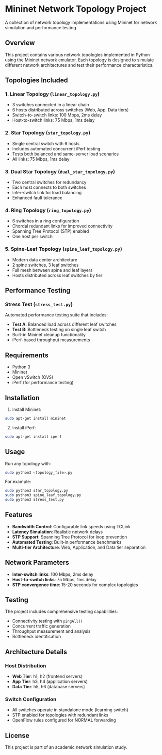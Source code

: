 # Mininet Network Topology Project

A collection of network topology implementations using Mininet for network simulation and performance testing.

## Overview

This project contains various network topologies implemented in Python using the Mininet network emulator. Each topology is designed to simulate different network architectures and test their performance characteristics.

## Topologies Included

### 1. Linear Topology (`linear_topology.py`)
- 3 switches connected in a linear chain
- 6 hosts distributed across switches (Web, App, Data tiers)
- Switch-to-switch links: 100 Mbps, 2ms delay
- Host-to-switch links: 75 Mbps, 1ms delay

### 2. Star Topology (`star_topology.py`)
- Single central switch with 6 hosts
- Includes automated concurrent iPerf testing
- Tests both balanced and same-server load scenarios
- All links: 75 Mbps, 1ms delay

### 3. Dual Star Topology (`dual_star_topology.py`)
- Two central switches for redundancy
- Each host connects to both switches
- Inter-switch link for load balancing
- Enhanced fault tolerance

### 4. Ring Topology (`ring_topology.py`)
- 6 switches in a ring configuration
- Chordal redundant links for improved connectivity
- Spanning Tree Protocol (STP) enabled
- One host per switch

### 5. Spine-Leaf Topology (`spine_leaf_topology.py`)
- Modern data center architecture
- 2 spine switches, 3 leaf switches
- Full mesh between spine and leaf layers
- Hosts distributed across leaf switches by tier

## Performance Testing

### Stress Test (`stress_test.py`)
Automated performance testing suite that includes:
- **Test A**: Balanced load across different leaf switches
- **Test B**: Bottleneck testing on single leaf switch
- Built-in Mininet cleanup functionality
- iPerf-based throughput measurements

## Requirements

- Python 3
- Mininet
- Open vSwitch (OVS)
- iPerf (for performance testing)

## Installation

1. Install Mininet:
```bash
sudo apt-get install mininet
```

2. Install iPerf:
```bash
sudo apt-get install iperf
```

## Usage

Run any topology with:
```bash
sudo python3 <topology_file>.py
```

For example:
```bash
sudo python3 star_topology.py
sudo python3 spine_leaf_topology.py
sudo python3 stress_test.py
```

## Features

- **Bandwidth Control**: Configurable link speeds using TCLink
- **Latency Simulation**: Realistic network delays
- **STP Support**: Spanning Tree Protocol for loop prevention
- **Automated Testing**: Built-in performance benchmarks
- **Multi-tier Architecture**: Web, Application, and Data tier separation

## Network Parameters

- **Inter-switch links**: 100 Mbps, 2ms delay
- **Host-to-switch links**: 75 Mbps, 1ms delay
- **STP convergence time**: 15-20 seconds for complex topologies

## Testing

The project includes comprehensive testing capabilities:
- Connectivity testing with `pingAll()`
- Concurrent traffic generation
- Throughput measurement and analysis
- Bottleneck identification

## Architecture Details

### Host Distribution
- **Web Tier**: h1, h2 (frontend servers)
- **App Tier**: h3, h4 (application servers)
- **Data Tier**: h5, h6 (database servers)

### Switch Configuration
- All switches operate in standalone mode (learning switch)
- STP enabled for topologies with redundant links
- OpenFlow rules configured for NORMAL forwarding

## License

This project is part of an academic network simulation study.